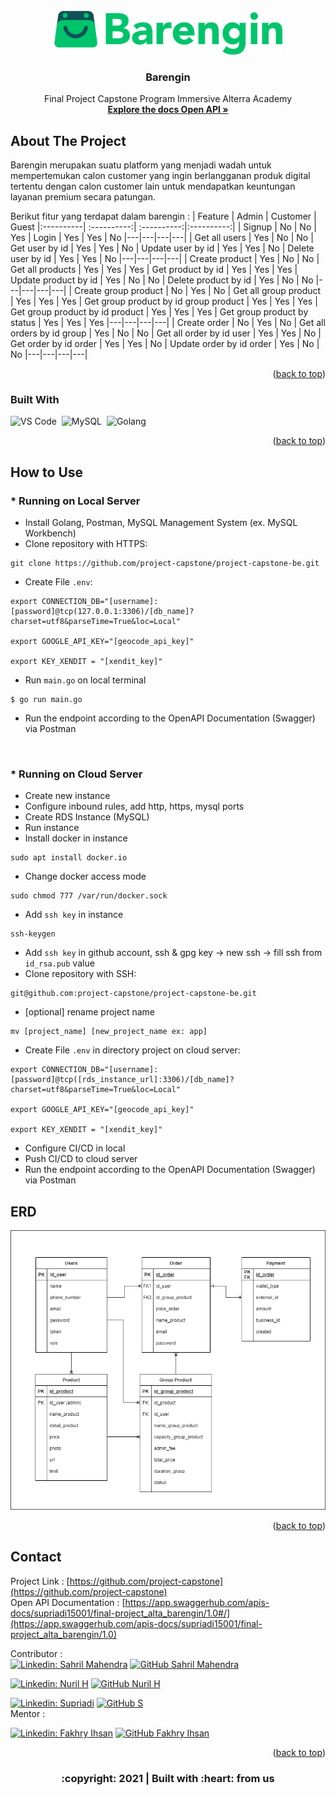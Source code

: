 <div id="top"></div>

<!-- PROJECT LOGO -->
<br/>
<div align="center">
<!--  mengarah ke repo  -->
  <a href="https://github.com/project-capstone">
    <img src="images/Logo.png" width="365" height="70">
  </a>

  <h3 align="center">Barengin</h3>

  <p align="center">
    Final Project Capstone Program Immersive Alterra Academy
    <br />
    <a href="https://app.swaggerhub.com/apis-docs/supriadi15001/final-project_alta_barengin/1.0"><strong>Explore the docs Open API »</strong></a>
    <br />
  </p>
</div>


<!-- ABOUT THE PROJECT -->
## About The Project

<!-- [![Product Name Screen Shot][product-screenshot]](https://example.com) -->

Barengin merupakan suatu platform yang menjadi wadah untuk mempertemukan calon customer yang ingin berlangganan produk digital tertentu dengan calon customer lain untuk mendapatkan keuntungan layanan premium secara patungan.

Berikut fitur yang terdapat dalam barengin :
| Feature | Admin | Customer | Guest
|:----------| :----------:| :----------:|:----------:|
| Signup | No | No | Yes
| Login | Yes | Yes | No
|---|---|---|---|
| Get all users | Yes | No | No
| Get user by id | Yes | Yes | No
| Update user by id | Yes | Yes | No
| Delete user by id | Yes | Yes | No
|---|---|---|---|
| Create product | Yes | No | No
| Get all products | Yes | Yes | Yes
| Get product by id | Yes | Yes | Yes
| Update product by id | Yes | No | No
| Delete product by id | Yes | No | No
|---|---|---|---|
| Create group product | No | Yes | No
| Get all group product | Yes | Yes | Yes
| Get group product by id group product | Yes | Yes | Yes
| Get group product by id product | Yes | Yes | Yes
| Get group product by status | Yes | Yes | Yes
|---|---|---|---|
| Create order | No | Yes | No
| Get all orders by id group | Yes | No | No
| Get all order by id user | Yes | Yes | No
| Get order by id order | Yes | Yes | No
| Update order by id order | Yes | No | No
|---|---|---|---|

<p align="right">(<a href="#top">back to top</a>)</p>

### Built With

<!-- * [Golang](https://golang.org/)
* [Echo Framework](https://echo.labstack.com/)
* [MySQL](https://www.mysql.com/)
* [Gorm](https://gorm.io/)
* [JWT](https://echo.labstack.com/cookbook/jwt)
* [Assert](https://pkg.go.dev/github.com/stretchr/testify/assert)
* [VS Code](https://code.visualstudio.com/) -->
![VS Code](https://img.shields.io/badge/-Visual%20Studio%20Code-05122A?style=flat&logo=visual-studio-code&logoColor=FFFFFF)&nbsp;
![MySQL](https://img.shields.io/badge/-MySQL-05122A?style=flat&logo=mysql&logoColor=FFFFFF)&nbsp;
![Golang](https://img.shields.io/badge/-Golang-05122A?style=flat&logo=go&logoColor=FFFFFF)&nbsp;

<p align="right">(<a href="#top">back to top</a>)</p>

<!-- How to Use -->
## How to Use
### * Running on Local Server
- Install Golang, Postman, MySQL Management System (ex. MySQL Workbench)
- Clone repository with HTTPS:
```
git clone https://github.com/project-capstone/project-capstone-be.git
```
* Create File `.env`:
```
export CONNECTION_DB="[username]:[password]@tcp(127.0.0.1:3306)/[db_name]?charset=utf8&parseTime=True&loc=Local"

export GOOGLE_API_KEY="[geocode_api_key]"

export KEY_XENDIT = "[xendit_key]"
```
* Run `main.go` on local terminal
```
$ go run main.go
```
* Run the endpoint according to the OpenAPI Documentation (Swagger) via Postman 

<br/>

### * Running on Cloud Server
- Create new instance
- Configure inbound rules, add http, https, mysql ports
- Create RDS Instance (MySQL)
- Run instance
- Install docker in instance
```
sudo apt install docker.io
```
- Change docker access mode
```
sudo chmod 777 /var/run/docker.sock
```
- Add `ssh key` in instance
```
ssh-keygen
```
- Add  `ssh key` in github account, ssh & gpg key -> new ssh -> fill ssh from `id_rsa.pub` value
- Clone repository with SSH:
```
git@github.com:project-capstone/project-capstone-be.git
```
- [optional] rename project name
```
mv [project_name] [new_project_name ex: app]
```
- Create File `.env` in directory project on cloud server:
```
export CONNECTION_DB="[username]:[password]@tcp([rds_instance_url]:3306)/[db_name]?charset=utf8&parseTime=True&loc=Local"

export GOOGLE_API_KEY="[geocode_api_key]"

export KEY_XENDIT = "[xendit_key]"
```
- Configure CI/CD in local
- Push CI/CD to cloud server
- Run the endpoint according to the OpenAPI Documentation (Swagger) via Postman
<!-- ERD -->
## ERD
<img src="images/erd.png">
<p align="right">(<a href="#top">back to top</a>)</p>

<!-- CONTACT -->
## Contact

Project Link : [https://github.com/project-capstone](https://github.com/project-capstone)<br/>
Open API Documentation : [https://app.swaggerhub.com/apis-docs/supriadi15001/final-project_alta_barengin/1.0#/](https://app.swaggerhub.com/apis-docs/supriadi15001/final-project_alta_barengin/1.0)&nbsp;
<!-- :heart: -->
<!-- CONTRIBUTOR -->
Contributor :
<br>
[![Linkedin: Sahril Mahendra](https://img.shields.io/badge/-SahrilMahendra-blue?style=flat-square&logo=Linkedin&logoColor=white&link=https://www.linkedin.com/in/sahril-mahendra/)](https://www.linkedin.com/in/sahril-mahendra/)
[![GitHub Sahril Mahendra](https://img.shields.io/github/followers/sahrilmahendra?label=follow&style=social)](https://github.com/sahrilmahendra)

[![Linkedin: Nuril H](https://img.shields.io/badge/-NurilH-blue?style=flat-square&logo=Linkedin&logoColor=white&link=https://www.linkedin.com/in/sahril-mahendra/)](https://www.linkedin.com/)
[![GitHub Nuril H](https://img.shields.io/github/followers/NurilH?label=follow&style=social)](https://github.com/NurilH)

[![Linkedin: Supriadi](https://img.shields.io/badge/-Supriadi-blue?style=flat-square&logo=Linkedin&logoColor=white&link=https://www.linkedin.com/in/sahril-mahendra/)](https://www.linkedin.com/)
[![GitHub S](https://img.shields.io/github/followers/sprdx?label=follow&style=social)](https://github.com/sprdx)
<br>
Mentor :
<br>
<!-- https://www.linkedin.com/in/iffakhry/ -->
[![Linkedin: Fakhry Ihsan](https://img.shields.io/badge/-FakhryIhsan-blue?style=flat-square&logo=Linkedin&logoColor=white&link=https://www.linkedin.com/in/iffakhry/)](https://www.linkedin.com/in/iffakhry/)
[![GitHub Fakhry Ihsan](https://img.shields.io/github/followers/iffakhry?label=follow&style=social)](https://github.com/iffakhry)


<p align="right">(<a href="#top">back to top</a>)</p>
<h3>
<p align="center">:copyright: 2021 | Built with :heart: from us</p>
</h3>
<!-- end -->